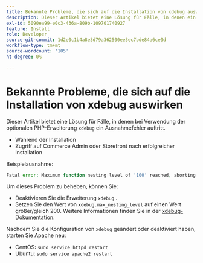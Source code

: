 ```yaml
---
title: Bekannte Probleme, die sich auf die Installation von xdebug auswirken
description: Dieser Artikel bietet eine Lösung für Fälle, in denen ein Ausnahmefehler auftritt, wenn Sie die optionale PHP-Erweiterung "xdebug"verwenden.
exl-id: 5090ea99-e0c3-436a-809b-109701740927
feature: Install
role: Developer
source-git-commit: 1d2e0c1b4a8e3d79a362500ee3ec7bde84a6ce0d
workflow-type: tm+mt
source-wordcount: '105'
ht-degree: 0%

---
```


# Bekannte Probleme, die sich auf die Installation von xdebug auswirken

Dieser Artikel bietet eine Lösung für Fälle, in denen bei Verwendung der optionalen PHP-Erweiterung `xdebug` ein Ausnahmefehler auftritt.

* Während der Installation
* Zugriff auf Commerce Admin oder Storefront nach erfolgreicher Installation

Beispielausnahme:

```php
Fatal error: Maximum function nesting level of '100' reached, aborting!
```

Um dieses Problem zu beheben, können Sie:

* Deaktivieren Sie die Erweiterung `xdebug` .
* Setzen Sie den Wert von `xdebug.max_nesting_level` auf einen Wert größer/gleich 200. Weitere Informationen finden Sie in der [xdebug-Dokumentation](http://xdebug.org/docs/basic#max_nesting_level).

Nachdem Sie die Konfiguration von `xdebug` geändert oder deaktiviert haben, starten Sie Apache neu:

* CentOS: `sudo service httpd restart`
* Ubuntu: `sudo service apache2 restart`
